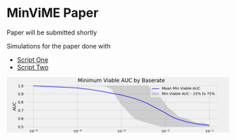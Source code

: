 MinViME Paper
=============

Paper will be submitted shortly


Simulations for the paper done with 

* [Script One](../scripts/paper_simulation_one.py)
* [Script Two](../scripts/paper_simulation_two.py)

![AUC by Base Rate](images/AUC_by_Baserate.png)

